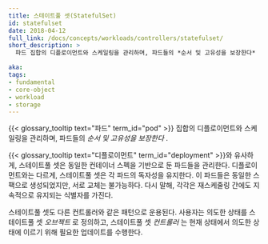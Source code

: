 ```yaml
---
title: 스테이트풀 셋(StatefulSet)
id: statefulset
date: 2018-04-12
full_link: /docs/concepts/workloads/controllers/statefulset/
short_description: >
  파드 집합의 디플로이먼트와 스케일링을 관리하며, 파드들의 *순서 및 고유성을 보장한다* .

aka:
tags:
- fundamental
- core-object
- workload
- storage
---
```

 {{< glossary_tooltip text="파드" term_id="pod" >}} 집합의 디플로이먼트와 스케일링을 관리하며, 파드들의 *순서 및 고유성을 보장한다* .

<!--more-->

{{< glossary_tooltip text="디플로이먼트" term_id="deployment" >}}와 유사하게, 스테이트풀 셋은 동일한 컨테이너 스펙을 기반으로 둔 파드들을 관리한다. 디플로이먼트와는 다르게, 스테이트풀 셋은 각 파드의 독자성을 유지한다. 이 파드들은 동일한 스팩으로 생성되었지만, 서로 교체는 불가능하다. 다시 말해, 각각은 재스케줄링 간에도 지속적으로 유지되는 식별자를 가진다.

스테이트풀 셋도 다른 컨트롤러와 같은 패턴으로 운용된다. 사용자는 의도한 상태를 스테이트풀 셋 *오브젝트* 로 정의하고, 스테이트풀 셋 *컨트롤러* 는 현재 상태에서 의도한 상태에 이르기 위해 필요한 업데이트를 수행한다.

